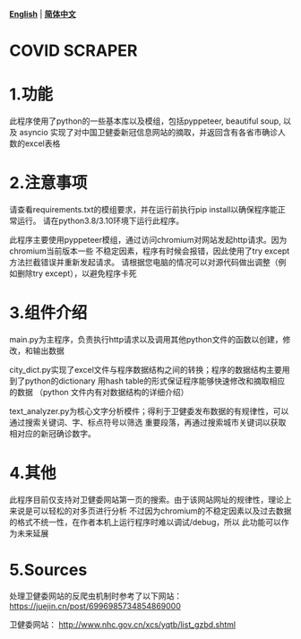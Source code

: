 [**English**](https://github.com/georegehehe/covidscraper) | [**简体中文**](./README_ZH.md)
# COVID SCRAPER
# 1.功能
此程序使用了python的一些基本库以及模组，包括pyppeteer, beautiful soup, 以及 asyncio
实现了对中国卫健委新冠信息网站的摘取，并返回含有各省市确诊人数的excel表格
# 2.注意事项
请查看requirements.txt的模组要求，并在运行前执行pip install以确保程序能正常运行。 
请在python3.8/3.10环境下运行此程序。

此程序主要使用pyppeteer模组，通过访问chromium对网站发起http请求。因为chromium当前版本一些
不稳定因素，程序有时候会报错，因此使用了try except方法拦截错误并重新发起请求。
请根据您电脑的情况可以对源代码做出调整（例如删除try except），以避免程序卡死

# 3.组件介绍
main.py为主程序，负责执行http请求以及调用其他python文件的函数以创建，修改，和输出数据

city_dict.py实现了excel文件与程序数据结构之间的转换；程序的数据结构主要用到了python的dictionary
用hash table的形式保证程序能够快速修改和摘取相应的数据 （python 文件内有对数据结构的详细介绍）

text_analyzer.py为核心文字分析模件；得利于卫健委发布数据的有规律性，可以通过搜索关键词、字、标点符号以筛选
重要段落，再通过搜索城市关键词以获取相对应的新冠确诊数字。

# 4.其他
此程序目前仅支持对卫健委网站第一页的搜索。由于该网站网址的规律性，理论上来说是可以轻松的对多页进行分析
不过因为chromium的不稳定因素以及过去数据的格式不统一性，在作者本机上运行程序时难以调试/debug，所以
此功能可以作为未来延展

# 5.Sources
处理卫健委网站的反爬虫机制时参考了以下网站：
https://juejin.cn/post/6996985734854869000

卫健委网站：
http://www.nhc.gov.cn/xcs/yqtb/list_gzbd.shtml
